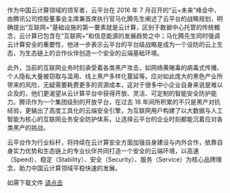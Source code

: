 作为中国云计算领域的领军者，云平台在 2016 年 7 月召开的“云+未来”峰会中，由腾讯公司控股董事会主席兼首席执行官马化腾先生阐述了云平台的战略规划，明确提出“互联网+”基础设施的第一要素就是云计算，区别于数据中心托管的传统概念，云计算已包含在“互联网+”和信息能源的发展趋势之中；马化腾先生同时强调云计算安全的重要性，他进一步表示云平台的平台级战略是成为一个设防的云上生态，为生态链上的合作伙伴创造一个安全的云端基础环境。

此外，当前的互联网业务时刻承受着各类黑产攻击，如网络黄赌毒的病毒式传播、个人隐私大量被窃取与滥用、线上黑产多样化蔓延等。应对如此庞大的黑色产业所带来的风险，无疑需要耗费更多的资源成本，这对于很多中小企业自身来说是难以企及的，他们更渴望从云计算平台中获得开放、灵活、可定制的智能安全防护能力。腾讯作为一个集团级别的开放平台，在过去 18 年间所积累的不只是黑产对抗经验，更输出了高度工具化的云端安全引擎，为互联网用户构建了以大数据与人工智能为核心的互联网业务安全防护体系，让选择云平台的企业时刻都能沉着应对各类黑产的挑战。

云平台作为行业标杆，将持续在云计算安全方面加强自身建设与内外合作，依靠自身实力优势和生态链上的专业伙伴共同打造一个安全的云端环境，以高速（Speed）、稳定（Stability）、安全（Security）、服务（Service）为核心品牌理念，助力中国云计算领域平稳快速的发展。

如需下载文件 [请点击](https://mc.qcloudimg.com/static/pdf/09b9bbad30e9a0457cc4b958c44f049e/docfile.pdf)